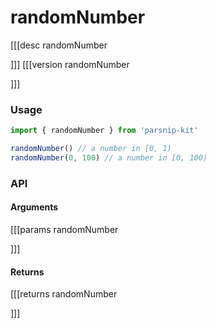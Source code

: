 # randomNumber
[[[desc randomNumber

]]]
[[[version randomNumber
  
]]]
### Usage

```ts
import { randomNumber } from 'parsnip-kit'

randomNumber() // a number in [0, 1)
randomNumber(0, 100) // a number in [0, 100)

```


### API

#### Arguments
[[[params randomNumber

]]]
#### Returns
[[[returns randomNumber

]]]